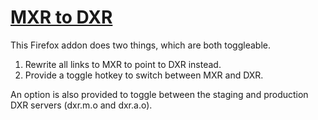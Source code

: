 [MXR to DXR](https://addons.mozilla.org/en-US/firefox/addon/mxr-to-dxr/)
=========================

This Firefox addon does two things, which are both toggleable.

1. Rewrite all links to MXR to point to DXR instead.
2. Provide a toggle hotkey to switch between MXR and DXR.

An option is also provided to toggle between the staging and production DXR servers (dxr.m.o and dxr.a.o).

